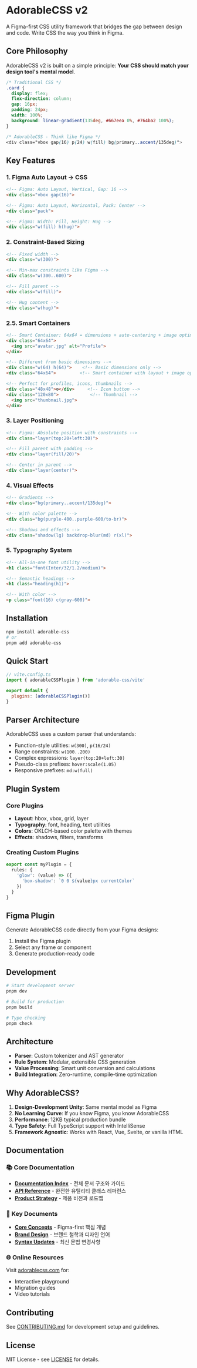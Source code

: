 # AdorableCSS v2

A Figma-first CSS utility framework that bridges the gap between design and code. Write CSS the way you think in Figma.

## Core Philosophy

AdorableCSS v2 is built on a simple principle: **Your CSS should match your design tool's mental model**. 

```css
/* Traditional CSS */
.card {
  display: flex;
  flex-direction: column;
  gap: 16px;
  padding: 24px;
  width: 100%;
  background: linear-gradient(135deg, #667eea 0%, #764ba2 100%);
}

/* AdorableCSS - Think like Figma */
<div class="vbox gap(16) p(24) w(fill) bg(primary..accent/135deg)">
```

## Key Features

### 1. Figma Auto Layout → CSS
```html
<!-- Figma: Auto Layout, Vertical, Gap: 16 -->
<div class="vbox gap(16)">

<!-- Figma: Auto Layout, Horizontal, Pack: Center -->
<div class="pack">

<!-- Figma: Width: Fill, Height: Hug -->
<div class="w(fill) h(hug)">
```

### 2. Constraint-Based Sizing
```html
<!-- Fixed width -->
<div class="w(300)">

<!-- Min-max constraints like Figma -->
<div class="w(300..600)">

<!-- Fill parent -->
<div class="w(fill)">

<!-- Hug content -->
<div class="w(hug)">
```

### 2.5. Smart Containers
```html
<!-- Smart Container: 64x64 = dimensions + auto-centering + image optimization -->
<div class="64x64">
  <img src="avatar.jpg" alt="Profile">
</div>

<!-- Different from basic dimensions -->
<div class="w(64) h(64)">    <!-- Basic dimensions only -->
<div class="64x64">         <!-- Smart container with layout + image optimization -->

<!-- Perfect for profiles, icons, thumbnails -->
<div class="48x48">⚙️</div>     <!-- Icon button -->
<div class="120x80">            <!-- Thumbnail -->
  <img src="thumbnail.jpg">
</div>
```

### 3. Layer Positioning
```html
<!-- Figma: Absolute position with constraints -->
<div class="layer(top:20+left:30)">

<!-- Fill parent with padding -->
<div class="layer(fill/20)">

<!-- Center in parent -->
<div class="layer(center)">
```

### 4. Visual Effects
```html
<!-- Gradients -->
<div class="bg(primary..accent/135deg)">

<!-- With color palette -->
<div class="bg(purple-400..purple-600/to-br)">

<!-- Shadows and effects -->
<div class="shadow(lg) backdrop-blur(md) r(xl)">
```

### 5. Typography System
```html
<!-- All-in-one font utility -->
<h1 class="font(Inter/32/1.2/medium)">

<!-- Semantic headings -->
<h1 class="heading(h1)">

<!-- With color -->
<p class="font(16) c(gray-600)">
```

## Installation

```bash
npm install adorable-css
# or
pnpm add adorable-css
```

## Quick Start

```javascript
// vite.config.ts
import { adorableCSSPlugin } from 'adorable-css/vite'

export default {
  plugins: [adorableCSSPlugin()]
}
```

## Parser Architecture

AdorableCSS uses a custom parser that understands:
- Function-style utilities: `w(300)`, `p(16/24)`
- Range constraints: `w(100..200)`
- Complex expressions: `layer(top:20+left:30)`
- Pseudo-class prefixes: `hover:scale(1.05)`
- Responsive prefixes: `md:w(full)`

## Plugin System

### Core Plugins
- **Layout**: hbox, vbox, grid, layer
- **Typography**: font, heading, text utilities
- **Colors**: OKLCH-based color palette with themes
- **Effects**: shadows, filters, transforms

### Creating Custom Plugins
```typescript
export const myPlugin = {
  rules: {
    'glow': (value) => ({
      'box-shadow': `0 0 ${value}px currentColor`
    })
  }
}
```

## Figma Plugin

Generate AdorableCSS code directly from your Figma designs:
1. Install the Figma plugin
2. Select any frame or component
3. Generate production-ready code

## Development

```bash
# Start development server
pnpm dev

# Build for production
pnpm build

# Type checking
pnpm check
```

## Architecture

- **Parser**: Custom tokenizer and AST generator
- **Rule System**: Modular, extensible CSS generation
- **Value Processing**: Smart unit conversion and calculations
- **Build Integration**: Zero-runtime, compile-time optimization

## Why AdorableCSS?

1. **Design-Development Unity**: Same mental model as Figma
2. **No Learning Curve**: If you know Figma, you know AdorableCSS
3. **Performance**: 12KB typical production bundle
4. **Type Safety**: Full TypeScript support with IntelliSense
5. **Framework Agnostic**: Works with React, Vue, Svelte, or vanilla HTML

## Documentation

### 📚 Core Documentation
- **[Documentation Index](./docs/INDEX.md)** - 전체 문서 구조와 가이드
- **[API Reference](./docs/REFERENCE.md)** - 완전한 유틸리티 클래스 레퍼런스
- **[Product Strategy](./docs/PRODUCT_STRATEGY.md)** - 제품 비전과 로드맵

### 🎯 Key Documents
- **[Core Concepts](./docs/technical/CORE_CONCEPTS_VISUAL.md)** - Figma-first 핵심 개념
- **[Brand Design](./docs/brand/BRAND_DESIGN_CONCEPT.md)** - 브랜드 철학과 디자인 언어
- **[Syntax Updates](./docs/technical/SYNTAX_UPDATES.md)** - 최신 문법 변경사항

### 🌐 Online Resources
Visit [adorablecss.com](https://adorablecss.com) for:
- Interactive playground
- Migration guides  
- Video tutorials

## Contributing

See [CONTRIBUTING.md](./CONTRIBUTING.md) for development setup and guidelines.

## License

MIT License - see [LICENSE](./LICENSE) for details.